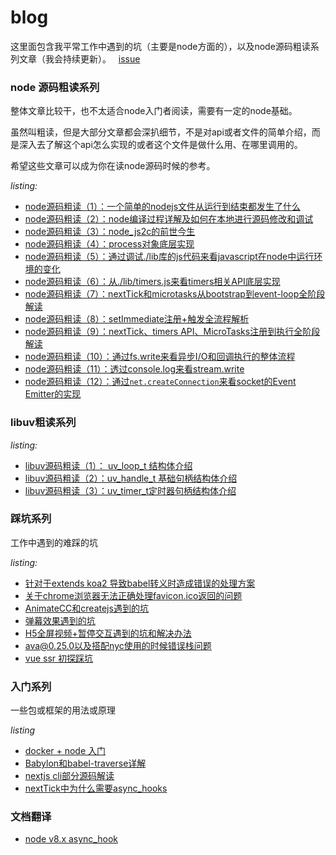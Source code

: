 # blog
这里面包含我平常工作中遇到的坑（主要是node方面的），以及node源码粗读系列文章（我会持续更新）。  
[issue](https://github.com/xtx1130/blog/issues)

### node 源码粗读系列
整体文章比较干，也不太适合node入门者阅读，需要有一定的node基础。

虽然叫粗读，但是大部分文章都会深扒细节，不是对api或者文件的简单介绍，而是深入去了解这个api怎么实现的或者这个文件是做什么用、在哪里调用的。

希望这些文章可以成为你在读node源码时候的参考。

*listing:*  
- [node源码粗读（1）：一个简单的nodejs文件从运行到结束都发生了什么](https://github.com/xtx1130/blog/issues/5)
- [node源码粗读（2）：node编译过程详解及如何在本地进行源码修改和调试](https://github.com/xtx1130/blog/issues/9)
- [node源码粗读（3）：node_js2c的前世今生](https://github.com/xtx1130/blog/issues/10)
- [node源码粗读（4）：process对象底层实现](https://github.com/xtx1130/blog/issues/12)
- [node源码粗读（5）：通过调试./lib库的js代码来看javascript在node中运行环境的变化](https://github.com/xtx1130/blog/issues/14)
- [node源码粗读（6）：从./lib/timers.js来看timers相关API底层实现](https://github.com/xtx1130/blog/issues/15)
- [node源码粗读（7）：nextTick和microtasks从bootstrap到event-loop全阶段解读](https://github.com/xtx1130/blog/issues/16)
- [node源码粗读（8）：setImmediate注册+触发全流程解析](https://github.com/xtx1130/blog/issues/19)
- [node源码粗读（9）：nextTick、timers API、MicroTasks注册到执行全阶段解读](https://github.com/xtx1130/blog/issues/20)
- [node源码粗读（10）：通过fs.write来看异步I/O和回调执行的整体流程](https://github.com/xtx1130/blog/issues/23)
- [node源码粗读（11）：透过console.log来看stream.write](https://github.com/xtx1130/blog/issues/24)
- [node源码粗读（12）：通过`net.createConnection`来看socket的Event Emitter的实现](https://github.com/xtx1130/blog/issues/26)

### libuv粗读系列

*listing:*
- [libuv源码粗读（1）： uv_loop_t 结构体介绍](https://github.com/xtx1130/blog/issues/27)
- [libuv源码粗读（2）：uv_handle_t 基础句柄结构体介绍](https://github.com/xtx1130/blog/issues/29)
- [libuv源码粗读（3）：uv_timer_t定时器句柄结构体介绍](https://github.com/xtx1130/blog/issues/31)

### 踩坑系列
工作中遇到的难踩的坑

*listing:*
- [针对于extends koa2 导致babel转义时造成错误的处理方案](https://github.com/xtx1130/blog/issues/1)
- [关于chrome浏览器无法正确处理favicon.ico返回的问题](https://github.com/xtx1130/blog/issues/3)
- [AnimateCC和createjs遇到的坑](https://github.com/xtx1130/blog/issues/11)
- [弹幕效果遇到的坑](https://github.com/xtx1130/blog/issues/13)
- [H5全屏视频+暂停交互遇到的坑和解决办法](https://github.com/xtx1130/blog/issues/17)
- [ava@0.25.0以及搭配nyc使用的时候错误栈问题 ](https://github.com/xtx1130/blog/issues/25)
- [vue ssr 初探踩坑 ](https://github.com/xtx1130/blog/issues/30)
### 入门系列
一些包或框架的用法或原理

*listing*
- [docker + node 入门](https://github.com/xtx1130/blog/issues/4)
- [Babylon和babel-traverse详解](https://github.com/xtx1130/blog/issues/7)
- [nextjs cli部分源码解读](https://github.com/xtx1130/blog/issues/18)
- [nextTick中为什么需要async_hooks](https://github.com/xtx1130/blog/issues/22)
### 文档翻译
- [node v8.x async_hook](https://github.com/xtx1130/blog/blob/master/doc/async_hook_zh_CN.md)
